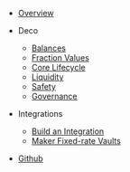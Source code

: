 - [Overview](overview.md "Overview")

- Deco

  - [Balances](balances.md "Balances")
  - [Fraction Values](fraction-values.md "Fraction Values")
  - [Core Lifecycle](lifecycle.md "Core Lifecycle")
  - [Liquidity](liquidity.md "Liquidity Features")
  - [Safety](safety.md "Safety Features")
  - [Governance](governance.md "Governance")

- Integrations
  - [Build an Integration](build-integration.md "Build an Integration with a Yield Token")
  - [Maker Fixed-rate Vaults](integrations/maker-vaults.md "Maker Fixed-rate Vaults")

- [Github](https://github.com/deco-protocol)
